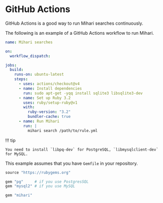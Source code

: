 # GitHub Actions

GitHub Actions is a good way to run Mihari searches continuously.

The following is an example of a GitHub Actions workflow to run Mihari.

```yaml
name: Mihari searches

on:
  workflow_dispatch:

jobs:
  build:
    runs-on: ubuntu-latest
    steps:
      - uses: actions/checkout@v4
      - name: Install dependencies
        run: sudo apt-get -yqq install sqlite3 libsqlite3-dev
      - name: Set up Ruby 3.2
        uses: ruby/setup-ruby@v1
        with:
          ruby-version: "3.2"
          bundler-cache: true
      - name: Run Mihari
        run: |
          mihari search /path/to/rule.yml
```

!!! tip

    You need to install `libpq-dev` for PostgreSQL, `libmysqlclient-dev` for MySQL.

This example assumes that you have `Gemfile` in your repository.

```ruby
source "https://rubygems.org"

gem "pg"     # if you use PostgresSQL
gem "mysql2" # if you use MySQL

gem "mihari"
```

